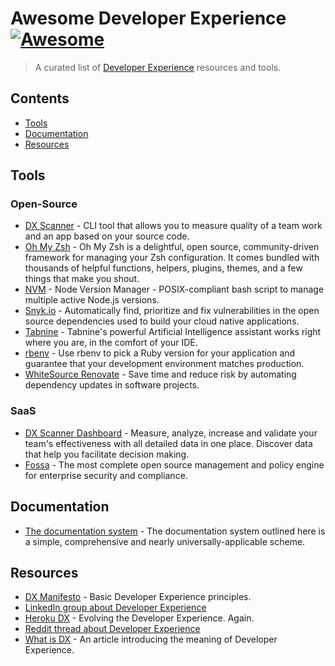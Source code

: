 # Awesome Developer Experience [![Awesome](https://awesome.re/badge.svg)](https://awesome.re)

> A curated list of [Developer Experience]((https://developerexperience.io/practices/good-developer-experience)) resources and tools.

## Contents

- [Tools](#tools)
- [Documentation](#documentation)
- [Resources](#resources)

## Tools

### Open-Source

- [DX Scanner](https://github.com/DXHeroes/dx-scanner) - CLI tool that allows you to measure quality of a team work and an app based on your source code.
- [Oh My Zsh](https://ohmyz.sh/) - Oh My Zsh is a delightful, open source, community-driven framework for managing your Zsh configuration. It comes bundled with thousands of helpful functions, helpers, plugins, themes, and a few things that make you shout.
- [NVM](https://github.com/nvm-sh/nvm) - Node Version Manager - POSIX-compliant bash script to manage multiple active Node.js versions.
- [Snyk.io](https://snyk.io) - Automatically find, prioritize and fix vulnerabilities in the open source dependencies used to build your cloud native applications.
- [Tabnine](https://www.tabnine.com/) - Tabnine's powerful Artificial Intelligence assistant works right where you are, in the comfort of your IDE.
- [rbenv](https://github.com/rbenv/rbenv) - Use rbenv to pick a Ruby version for your application and guarantee that your development environment matches production.
- [WhiteSource Renovate](https://www.whitesourcesoftware.com/free-developer-tools/renovate) - Save time and reduce risk by automating dependency updates in software projects.

### SaaS

- [DX Scanner Dashboard](https://dxscanner.io) - Measure, analyze, increase and validate your team's effectiveness with all detailed data in one place. Discover data that help you facilitate decision making.
- [Fossa](https://fossa.com/) - The most complete open source management and policy engine for enterprise security and compliance.

## Documentation

- [The documentation system](https://documentation.divio.com) - The documentation system outlined here is a simple, comprehensive and nearly universally-applicable scheme.

## Resources

- [DX Manifesto](https://developerexperiencemanifesto.org) - Basic Developer Experience principles.
- [LinkedIn group about Developer Experience](https://www.linkedin.com/groups/9032189/)
- [Heroku DX](https://www.heroku.com/dx) - Evolving the Developer Experience. Again.
- [Reddit thread about Developer Experience](https://www.reddit.com/r/DeveloperExperience/)
- [What is DX](https://developerexperience.io/practices/good-developer-experience) - An article introducing the meaning of Developer Experience.

